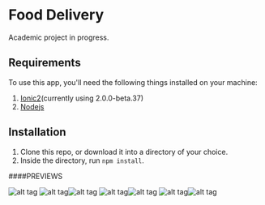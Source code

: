 # Food Delivery

Academic project in progress.

## Requirements
To use this app, you'll need the following things installed on your machine:

1. [Ionic2](http://ionicframework.com/docs/v2/getting-started/installation/)(currently using 2.0.0-beta.37)
2. [Nodejs](http://nodejs.org)

## Installation
1. Clone this repo, or download it into a directory of your choice.
2. Inside the directory, run ```npm install```.

####PREVIEWS

![alt tag](http://i.imgur.com/Tqj9LTj.png)
![alt tag](http://i.imgur.com/OaekLod.png)![alt tag](http://i.imgur.com/J9qiidN.png)
![alt tag](http://i.imgur.com/1NAtyih.png)![alt tag](http://i.imgur.com/4QzGtC5.png)
![alt tag](http://i.imgur.com/xhSdt1j.png)![alt tag](http://i.imgur.com/5QuzmYT.png)
